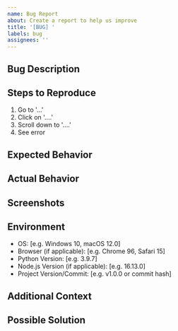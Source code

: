```yaml
---
name: Bug Report
about: Create a report to help us improve
title: '[BUG] '
labels: bug
assignees: ''
---
```


## Bug Description
<!-- A clear and concise description of what the bug is -->

## Steps to Reproduce
<!-- Steps to reproduce the behavior -->
1. Go to '...'
2. Click on '....'
3. Scroll down to '....'
4. See error

## Expected Behavior
<!-- A clear and concise description of what you expected to happen -->

## Actual Behavior
<!-- A clear and concise description of what actually happened -->

## Screenshots
<!-- If applicable, add screenshots to help explain your problem -->

## Environment
<!-- Please complete the following information -->
- OS: [e.g. Windows 10, macOS 12.0]
- Browser (if applicable): [e.g. Chrome 96, Safari 15]
- Python Version: [e.g. 3.9.7]
- Node.js Version (if applicable): [e.g. 16.13.0]
- Project Version/Commit: [e.g. v1.0.0 or commit hash]

## Additional Context
<!-- Add any other context about the problem here -->

## Possible Solution
<!-- If you have suggestions on how to fix the bug, please describe them here -->
